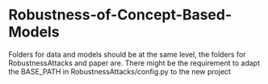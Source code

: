 # Robustness-of-Concept-Based-Models
Folders for data and models should be at the same level, the folders for RobustnessAttacks and paper are. There might be the requirement to adapt the BASE_PATH in RobustnessAttacks/config.py to the new project